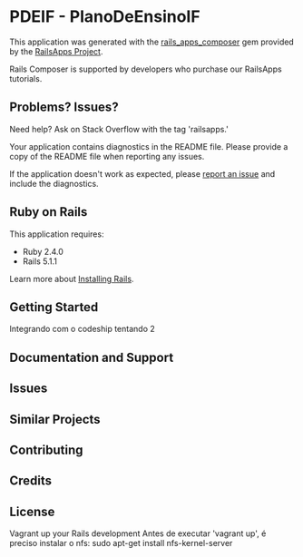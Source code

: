PDEIF - PlanoDeEnsinoIF
================

This application was generated with the [rails_apps_composer](https://github.com/RailsApps/rails_apps_composer) gem
provided by the [RailsApps Project](http://railsapps.github.io/).

Rails Composer is supported by developers who purchase our RailsApps tutorials.

Problems? Issues?
-----------

Need help? Ask on Stack Overflow with the tag 'railsapps.'

Your application contains diagnostics in the README file. Please provide a copy of the README file when reporting any issues.

If the application doesn't work as expected, please [report an issue](https://github.com/RailsApps/rails_apps_composer/issues)
and include the diagnostics.

Ruby on Rails
-------------

This application requires:

- Ruby 2.4.0
- Rails 5.1.1

Learn more about [Installing Rails](http://railsapps.github.io/installing-rails.html).

Getting Started
---------------

Integrando com o codeship tentando 2

Documentation and Support
-------------------------

Issues
-------------

Similar Projects
----------------

Contributing
------------

Credits
-------

License
-------
Vagrant up your Rails development
Antes de executar 'vagrant up', é preciso instalar o nfs:
sudo apt-get install nfs-kernel-server
